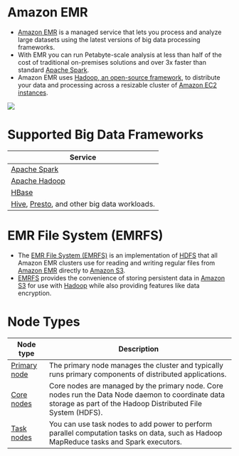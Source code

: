 # Amazon EMR
- [Amazon EMR](https://aws.amazon.com/emr/) is a managed service that lets you process and analyze large datasets using the latest versions of big data processing frameworks.
- With EMR you can run Petabyte-scale analysis at less than half of the cost of traditional on-premises solutions and over 3x faster than standard [Apache Spark](../../../6_BigData/DataProcessing/ApacheSpark/Readme.md). 
- Amazon EMR uses [Hadoop, an open-source framework](../../../6_BigData/ApacheHadoop/Readme.md), to distribute your data and processing across a resizable cluster of [Amazon EC2 instances](../../3_ComputeServices/AmazonEC2/Readme.md).

![](https://fathomtech.io/blog/aws-emr-versus-glue/How-aws-emr-works.png)

# Supported Big Data Frameworks

| Service                                                                                                                                                           |
|-------------------------------------------------------------------------------------------------------------------------------------------------------------------|
| [Apache Spark](../../../6_BigData/DataProcessing/ApacheSpark/Readme.md)                                                                                   |
| [Apache Hadoop](../../../6_BigData/ApacheHadoop/Readme.md)                                                                                                |
| [HBase](../../../3_Databases/11_WideColumn-Databases/ApacheHBase.md)                                                                                       |
| [Hive](../../../6_BigData/DataConsumption/ApacheHive.md), [Presto](../../../6_BigData/DataConsumption/PrestoDB.md), and other big data workloads. |

# EMR File System (EMRFS)
- The [EMR File System (EMRFS)](https://docs.aws.amazon.com/emr/latest/ReleaseGuide/emr-fs.html) is an implementation of [HDFS](../../../11_FileStorages/ApacheHDFS.md) that all Amazon EMR clusters use for reading and writing regular files from [Amazon EMR]() directly to [Amazon S3](../../7_StorageServices/3_S3ObjectStorage/Readme.md). 
- [EMRFS](https://docs.aws.amazon.com/emr/latest/ReleaseGuide/emr-fs.html) provides the convenience of storing persistent data in [Amazon S3](../../7_StorageServices/3_S3ObjectStorage/Readme.md) for use with [Hadoop](../../../6_BigData/ApacheHadoop/Readme.md) while also providing features like data encryption.

# Node Types

| Node type                                                                                              | Description                                                                                                                                                      |
|--------------------------------------------------------------------------------------------------------|------------------------------------------------------------------------------------------------------------------------------------------------------------------|
| [Primary node](https://docs.aws.amazon.com/emr/latest/ManagementGuide/emr-master-core-task-nodes.html) | The primary node manages the cluster and typically runs primary components of distributed applications.                                                          |
| [Core nodes](https://docs.aws.amazon.com/emr/latest/ManagementGuide/emr-master-core-task-nodes.html)   | Core nodes are managed by the primary node. Core nodes run the Data Node daemon to coordinate data storage as part of the Hadoop Distributed File System (HDFS). |
| [Task nodes](https://docs.aws.amazon.com/emr/latest/ManagementGuide/emr-master-core-task-nodes.html)   | You can use task nodes to add power to perform parallel computation tasks on data, such as Hadoop MapReduce tasks and Spark executors.                           |